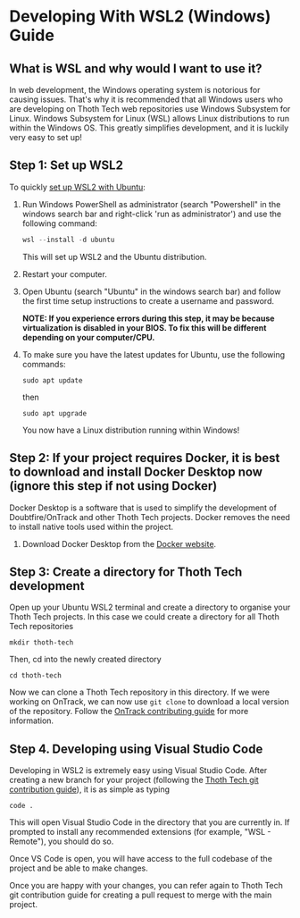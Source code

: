 # Developing With WSL2 (Windows) Guide

## What is WSL and why would I want to use it?

In web development, the Windows operating system is notorious for causing issues. That's why it is recommended that all Windows users who are developing on Thoth Tech web repositories use Windows Subsystem for Linux.
Windows Subsystem for Linux (WSL) allows Linux distributions to run within the Windows OS. This greatly simplifies development, and it is luckily very easy to set up!

## Step 1: Set up WSL2

To quickly [set up WSL2 with Ubuntu](https://ubuntu.com/tutorials/install-ubuntu-on-wsl2-on-windows-10#1-overview):

1. Run Windows PowerShell as administrator (search "Powershell" in the windows search bar and right-click 'run as administrator') and use the following command:

   ```powershell
   wsl --install -d ubuntu
   ```

   This will set up WSL2 and the Ubuntu distribution.

2. Restart your computer.

3. Open Ubuntu (search "Ubuntu" in the windows search bar) and follow the first time setup instructions to create a username and password.

   **NOTE: If you experience errors during this step, it may be because virtualization is disabled in your BIOS. To fix this will be different depending on your computer/CPU.**

4. To make sure you have the latest updates for Ubuntu, use the following commands:
   ```shell
   sudo apt update
   ```
   then
   ```shell
   sudo apt upgrade
   ```
   You now have a Linux distribution running within Windows!

## Step 2: If your project requires Docker, it is best to download and install Docker Desktop now (ignore this step if not using Docker)

Docker Desktop is a software that is used to simplify the development of Doubtfire/OnTrack and other Thoth Tech projects. Docker removes the need to install native tools used within the project.

1. Download Docker Desktop from the [Docker website](https://docs.docker.com/desktop/windows/install/).

## Step 3: Create a directory for Thoth Tech development

Open up your Ubuntu WSL2 terminal and create a directory to organise your Thoth Tech projects. In this case we could create a directory for all Thoth Tech repositories

```shell
mkdir thoth-tech
```

Then, cd into the newly created directory

```shell
cd thoth-tech
```

Now we can clone a Thoth Tech repository in this directory. If we were working on OnTrack, we can now use `git clone` to download a local version of the repository. Follow the [OnTrack contributing guide]() for more information.

## Step 4. Developing using Visual Studio Code

Developing in WSL2 is extremely easy using Visual Studio Code.
After creating a new branch for your project (following the [Thoth Tech git contribution guide]()), it is as simple as typing

```shell
code .
```

This will open Visual Studio Code in the directory that you are currently in.
If prompted to install any recommended extensions (for example, "WSL - Remote"), you should do so.

Once VS Code is open, you will have access to the full codebase of the project and be able to make changes.

Once you are happy with your changes, you can refer again to Thoth Tech git contribution guide for creating a pull request to merge with the main project.
